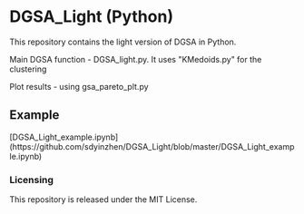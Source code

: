 # DGSA_Light (Python)
<p> This repository contains the light version of DGSA in Python.
<p> Main DGSA function - DGSA_light.py. It uses "KMedoids.py" for the clustering
<p> Plot results - using gsa_pareto_plt.py

## Example
<p> [DGSA_Light_example.ipynb](https://github.com/sdyinzhen/DGSA_Light/blob/master/DGSA_Light_example.ipynb)

  
### Licensing
This repository is released under the MIT License.
